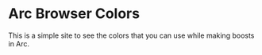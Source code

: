 # Arc Browser Colors

This is a simple site to see the colors that you can use while making boosts in Arc.

